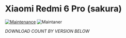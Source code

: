 # Xiaomi Redmi 6 Pro (sakura)

[![Maintenance](https://img.shields.io/badge/Maintained%3F-yes-green.svg)](https://GitHub.com/Naereen/StrapDown.js/graphs/commit-activity)   ![Maintaner](https://img.shields.io/badge/maintainer-Mohit_Yadav-blue) 

*DOWNLOAD COUNT BY VERSION BELOW*
